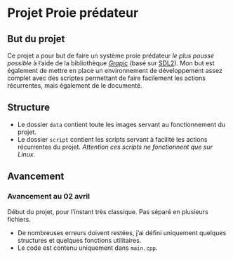 # Projet Proie prédateur

## But du projet

Ce projet a pour but de faire un système proie prédateur _le plus poussé possible_ à l’aide de la bibliothèque _[Grapic](https://perso.liris.cnrs.fr/alexandre.meyer/grapic/html/index.html)_ (basé sur [SDL2](https://libsdl.org/)).
Mon but est également de mettre en place un environnement de développement assez complet avec des scriptes permettant de faire facilement les actions récurrentes, mais également de le documenté.

## Structure

- Le dossier `data` contient toute les images servant au fonctionnement du projet.
- Le dossier `script` contient les scripts servant à facilité les actions récurrentes du projet. _Attention ces scripts ne fonctionnent que sur Linux._

## Avancement

### Avancement au 02 avril

Début du projet, pour l’instant très classique. Pas séparé en plusieurs fichiers.

- De nombreuses erreurs doivent restées, j’ai défini uniquement quelques structures et quelques fonctions utilitaires.
- Le code est contenu uniquement dans `main.cpp`.
